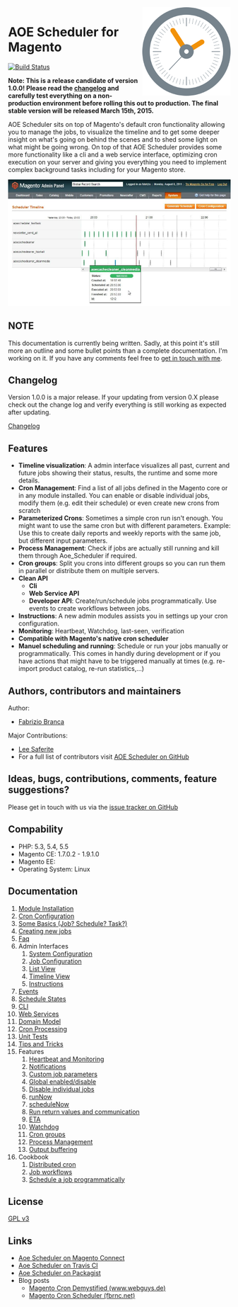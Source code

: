 <img align="right" style="float: right; height: 200px;" src="doc/images/Aoe_Scheduler_Icon.png">

# AOE Scheduler for Magento

[![Build Status](https://travis-ci.org/AOEpeople/Aoe_Scheduler.svg?branch=task_records)](https://travis-ci.org/AOEpeople/Aoe_Scheduler)

**Note: This is a release candidate of version 1.0.0! Please read the [changelog](changelog.md) and carefully test everything on a non-production environment before rolling this out to production. The final stable version will be released March 15th, 2015.** 

AOE Scheduler sits on top of Magento's default cron functionality allowing you to manage the jobs, to visualize the timeline and to get some deeper insight on what's going on behind the scenes and to shed some light on what might be going wrong. On top of that AOE Scheduler provides some more functionality like a cli and a web service interface, optimizing cron execution on your server and giving you everything you need to implement complex background tasks including for your Magento store.

![](doc/images/timeline2.jpg)

## NOTE

This documentation is currently being written. Sadly, at this point it's still more an outline and some bullet points than a complete documentation. I'm working on it. If you have any comments feel free to [get in touch with me](https://twitter.com/fbrnc).

## Changelog

Version 1.0.0 is a major release. If your updating from version 0.X please check out the change log and verify everything is still working as expected after updating. 

[Changelog](changelog.md)

## Features

- **Timeline visualization**: A admin interface visualizes all past, current and future jobs showing their status, results, the runtime and some more details. 
- **Cron Management**: Find a list of all jobs defined in the Magento core or in any module installed. You can enable or disable individual jobs, modify them (e.g. edit their schedule) or even create new crons from scratch
- **Parameterized Crons**: Sometimes a simple cron run isn't enough. You might want to use the same cron but with different parameters. Example: Use this to create daily reports and weekly reports with the same job, but different input parameters.
- **Process Management**: Check if jobs are actually still running and kill them through Aoe_Scheduler if required.
- **Cron groups**: Split you crons into different groups so you can run them in parallel or distribute them on multiple servers.
- **Clean API**
	- **Cli**
	- **Web Service API**
	- **Developer API**: Create/run/schedule jobs programmatically. Use events to create workflows between jobs.
- **Instructions**: A new admin modules assists you in settings up your cron configuration.
- **Monitoring**: Heartbeat, Watchdog, last-seen, verification
- **Compatible with Magento's native cron scheduler**
- **Manuel scheduling and running**: Schedule or run your jobs manually or programmatically. This comes in handly during development or if you have actions that might have to be triggered manually at times (e.g. re-import product catalog, re-run statistics,...)


## Authors, contributors and maintainers

Author:
- [Fabrizio Branca](https://twitter.com/fbrnc)

Major Contributions:
- [Lee Saferite](https://twitter.com/leesaferite)
- For a full list of contributors visit [AOE Scheduler on GitHub](https://github.com/AOEpeople/Aoe_Scheduler/graphs/contributors)

## Ideas, bugs, contributions, comments, feature suggestions?

Please get in touch with us via the [issue tracker on GitHub](https://github.com/AOEpeople/Aoe_Scheduler/issues)

## Compability

- PHP: 5.3, 5.4, 5.5
- Magento CE: 1.7.0.2 - 1.9.1.0
- Magento EE: 
- Operating System: Linux

## Documentation

1. [Module Installation](doc/installation.md)
1. [Cron Configuration](doc/cron-configuration.md)
1. [Some Basics (Job? Schedule? Task?)](doc/basics.md)
1. [Creating new jobs](doc/create-job.md)
1. [Faq](doc/faq.md)
1. Admin Interfaces
    1. [System Configuration](doc/system-configuration.md)
    1. [Job Configuration](doc/job-configuration.md)
    1. [List View](doc/list-view.md)
    1. [Timeline View](doc/timeline.md)
    1. [Instructions](doc/instructions.md)
1. [Events](doc/events.md)
1. [Schedule States](doc/states.md)
1. [CLI](doc/cli.md)
1. [Web Services](doc/web-services.md)
1. [Domain Model](doc/domain-model.md)
1. [Cron Processing](doc/processing.md)
1. [Unit Tests](doc/tests.md) 
1. [Tips and Tricks](doc/tips-tricks.md)
1. Features
    1. [Heartbeat and Monitoring](doc/heartbeat.md)
    1. [Notifications](doc/notifications.md)
    1. [Custom job parameters](doc/custom-job-parameters.md)
    1. [Global enabled/disable](doc/global-enable-disable.md)
    1. [Disable individual jobs](doc/disable-individual-jobs.md)
    1. [runNow](doc/run-now.md)
    1. [scheduleNow](doc/schedule-now.md)
    1. [Run return values and communication](doc/communication.md)
    1. [ETA](doc/eta.md)
    1. [Watchdog](doc/watchdog.md)
    1. [Cron groups](doc/cron-groups.md)
    1. [Process Management](doc/process-management.md)
    1. [Output buffering](doc/output-buffering.md) 
1. Cookbook
	1. [Distributed cron](doc/distributed.md)
    1. [Job workflows](doc/job-workflows.md)
    1. [Schedule a job programmatically](doc/programmatically.md)


## License

[GPL v3](LICENSE.txt)

## Links

- [Aoe Scheduler on Magento Connect](http://www.magentocommerce.com/magento-connect/aoe-scheduler.html)
- [Aoe Scheduler on Travis CI](https://travis-ci.org/AOEpeople/Aoe_Scheduler)
- [Aoe Scheduler on Packagist](https://packagist.org/packages/aoepeople/aoe_scheduler)
- Blog posts
	- [Magento Cron Demystified (www.webguys.de)](http://www.webguys.de/magento/tuerchen-08-magento-cron-demystified/)
	- [Magento Cron Scheduler (fbrnc.net)](http://fbrnc.net/blog/2011/03/magento-cron-scheduler)
